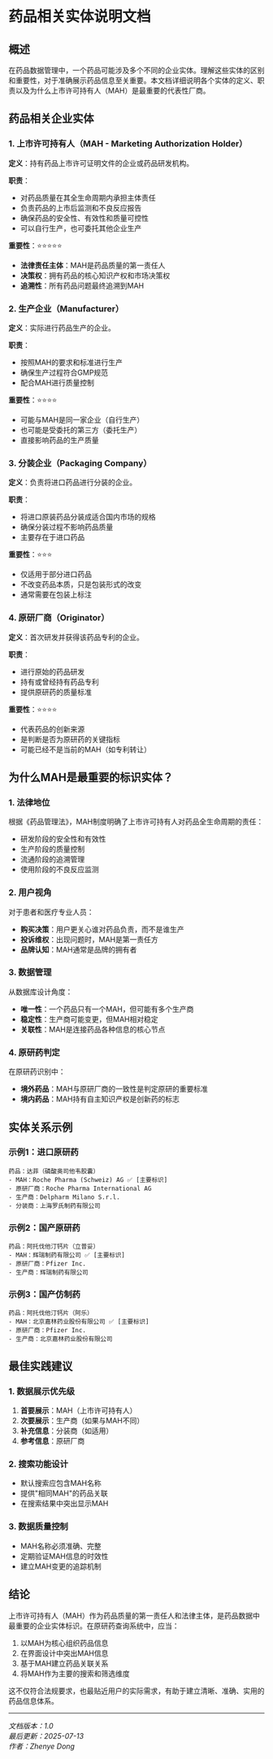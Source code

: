# 药品相关实体说明文档

## 概述

在药品数据管理中，一个药品可能涉及多个不同的企业实体。理解这些实体的区别和重要性，对于准确展示药品信息至关重要。本文档详细说明各个实体的定义、职责以及为什么上市许可持有人（MAH）是最重要的代表性厂商。

## 药品相关企业实体

### 1. 上市许可持有人（MAH - Marketing Authorization Holder）

**定义**：持有药品上市许可证明文件的企业或药品研发机构。

**职责**：
- 对药品质量在其全生命周期内承担主体责任
- 负责药品的上市后监测和不良反应报告
- 确保药品的安全性、有效性和质量可控性
- 可以自行生产，也可委托其他企业生产

**重要性**：⭐⭐⭐⭐⭐
- **法律责任主体**：MAH是药品质量的第一责任人
- **决策权**：拥有药品的核心知识产权和市场决策权
- **追溯性**：所有药品问题最终追溯到MAH

### 2. 生产企业（Manufacturer）

**定义**：实际进行药品生产的企业。

**职责**：
- 按照MAH的要求和标准进行生产
- 确保生产过程符合GMP规范
- 配合MAH进行质量控制

**重要性**：⭐⭐⭐⭐
- 可能与MAH是同一家企业（自行生产）
- 也可能是受委托的第三方（委托生产）
- 直接影响药品的生产质量

### 3. 分装企业（Packaging Company）

**定义**：负责将进口药品进行分装的企业。

**职责**：
- 将进口原装药品分装成适合国内市场的规格
- 确保分装过程不影响药品质量
- 主要存在于进口药品

**重要性**：⭐⭐⭐
- 仅适用于部分进口药品
- 不改变药品本质，只是包装形式的改变
- 通常需要在包装上标注

### 4. 原研厂商（Originator）

**定义**：首次研发并获得该药品专利的企业。

**职责**：
- 进行原始的药品研发
- 持有或曾经持有药品专利
- 提供原研药的质量标准

**重要性**：⭐⭐⭐⭐
- 代表药品的创新来源
- 是判断是否为原研药的关键指标
- 可能已经不是当前的MAH（如专利转让）

## 为什么MAH是最重要的标识实体？

### 1. 法律地位

根据《药品管理法》，MAH制度明确了上市许可持有人对药品全生命周期的责任：
- 研发阶段的安全性和有效性
- 生产阶段的质量控制
- 流通阶段的追溯管理
- 使用阶段的不良反应监测

### 2. 用户视角

对于患者和医疗专业人员：
- **购买决策**：用户更关心谁对药品负责，而不是谁生产
- **投诉维权**：出现问题时，MAH是第一责任方
- **品牌认知**：MAH通常是品牌的拥有者

### 3. 数据管理

从数据库设计角度：
- **唯一性**：一个药品只有一个MAH，但可能有多个生产商
- **稳定性**：生产商可能变更，但MAH相对稳定
- **关联性**：MAH是连接药品各种信息的核心节点

### 4. 原研药判定

在原研药识别中：
- **境外药品**：MAH与原研厂商的一致性是判定原研的重要标准
- **境内药品**：MAH持有自主知识产权是创新药的标志

## 实体关系示例

### 示例1：进口原研药
```
药品：达菲（磷酸奥司他韦胶囊）
- MAH：Roche Pharma (Schweiz) AG ✅ [主要标识]
- 原研厂商：Roche Pharma International AG
- 生产商：Delpharm Milano S.r.l.
- 分装商：上海罗氏制药有限公司
```

### 示例2：国产原研药
```
药品：阿托伐他汀钙片（立普妥）
- MAH：辉瑞制药有限公司 ✅ [主要标识]
- 原研厂商：Pfizer Inc.
- 生产商：辉瑞制药有限公司
```

### 示例3：国产仿制药
```
药品：阿托伐他汀钙片（阿乐）
- MAH：北京嘉林药业股份有限公司 ✅ [主要标识]
- 原研厂商：Pfizer Inc.
- 生产商：北京嘉林药业股份有限公司
```

## 最佳实践建议

### 1. 数据展示优先级
1. **首要展示**：MAH（上市许可持有人）
2. **次要展示**：生产商（如果与MAH不同）
3. **补充信息**：分装商（如适用）
4. **参考信息**：原研厂商

### 2. 搜索功能设计
- 默认搜索应包含MAH名称
- 提供"相同MAH"的药品关联
- 在搜索结果中突出显示MAH

### 3. 数据质量控制
- MAH名称必须准确、完整
- 定期验证MAH信息的时效性
- 建立MAH变更的追踪机制

## 结论

上市许可持有人（MAH）作为药品质量的第一责任人和法律主体，是药品数据中最重要的企业实体标识。在原研药查询系统中，应当：

1. 以MAH为核心组织药品信息
2. 在界面设计中突出MAH信息
3. 基于MAH建立药品关联关系
4. 将MAH作为主要的搜索和筛选维度

这不仅符合法规要求，也最贴近用户的实际需求，有助于建立清晰、准确、实用的药品信息体系。

---

*文档版本：1.0*  
*最后更新：2025-07-13*  
*作者：Zhenye Dong*